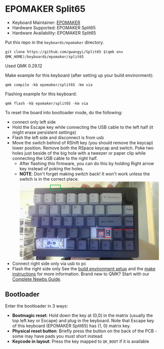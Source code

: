 # EPOMAKER Split65

* Keyboard Maintainer: [EPOMAKER](https://github.com/Epomaker)
* Hardware Supported: EPOMAKER Split65
* Hardware Availability: EPOMAKER Split65

Put this repo in the `keyboards/epomaker` directory.

    git clone https://github.com/gwangyi/Split65 $(qmk env QMK_HOME)/keyboards/epomaker/split65
	
Used QMK 0.29.12

Make example for this keyboard (after setting up your build environment):

    qmk compile -kb epomaker/split65 -km via
        
Flashing example for this keyboard:

    qmk flash -kb epomaker/split65 -km via

To reset the board into bootloader mode, do the following:

* connect only left side
* Hold the Escape key while connecting the USB cable to the left half (it might erase persistent settings)
* Flash the left side and disconnect is from usb
* Move the switch behind of RShift key (you should remove the keycap) lower position. 
Remove both the RSpace keycap and switch. Poke two holes just beside of the big hole with a tweezer or paper clip while connecting the USB cable to the right half.
  - After flashing this firmware, you can do this by holding Right arrow key instead of poking the holes.
  - **NOTE**: Don't forget making switch back! It won't work unless the switch is in the correct place.
  ![Howto](https://github.com/gwangyi/Split65/raw/main/howto.jpg)
* Connect right side only via usb to pc
* Flash the right side only
See the [build environment setup](https://docs.qmk.fm/#/getting_started_build_tools) and the [make instructions](https://docs.qmk.fm/#/getting_started_make_guide) for more information. Brand new to QMK? Start with our [Complete Newbs Guide](https://docs.qmk.fm/#/newbs).

## Bootloader

Enter the bootloader in 3 ways:

* **Bootmagic reset**: Hold down the key at (0,0) in the matrix (usually the top left key or Escape) and plug in the keyboard.
  Note that Escape key of this keyboard (EPOMAKER Split65) has (1, 0) matrix key.
* **Physical reset button**: Briefly press the button on the back of the PCB - some may have pads you must short instead
* **Keycode in layout**: Press the key mapped to `QK_BOOT` if it is available

